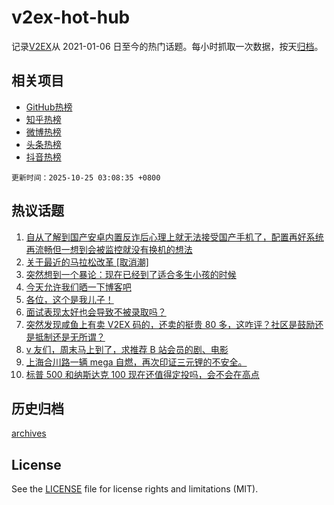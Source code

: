 # v2ex-hot-hub

 记录[V2EX](https://www.v2ex.com/)从 2021-01-06 日至今的热门话题。每小时抓取一次数据，按天[归档](archives)。
 
 ## 相关项目

- [GitHub热榜](https://github.com/lonnyzhang423/github-hot-hub)
- [知乎热榜](https://github.com/lonnyzhang423/zhihu-hot-hub)
- [微博热榜](https://github.com/lonnyzhang423/weibo-hot-hub)
- [头条热榜](https://github.com/lonnyzhang423/toutiao-hot-hub)
- [抖音热榜](https://github.com/lonnyzhang423/douyin-hot-hub)


 `更新时间：2025-10-25 03:08:35 +0800`

## 热议话题

1. [自从了解到国产安卓内置反诈后心理上就无法接受国产手机了，配置再好系统再流畅但一想到会被监控就没有换机的想法](https://www.v2ex.com/t/1168114)
1. [关于最近的马拉松改革 [取消潮]](https://www.v2ex.com/t/1168021)
1. [突然想到一个暴论：现在已经到了适合多生小孩的时候](https://www.v2ex.com/t/1168062)
1. [今天允许我们晒一下博客吧](https://www.v2ex.com/t/1168103)
1. [各位，这个是我儿子！](https://www.v2ex.com/t/1168017)
1. [面试表现太好也会导致不被录取吗？](https://www.v2ex.com/t/1168059)
1. [突然发现咸鱼上有卖 V2EX 码的，还卖的挺贵 80 多，这咋评？社区是鼓励还是抵制还是无所谓？](https://www.v2ex.com/t/1168042)
1. [v 友们，周末马上到了，求推荐 B 站会员的剧、电影](https://www.v2ex.com/t/1168022)
1. [上海合川路一辆 mega 自燃，再次印证三元锂的不安全。](https://www.v2ex.com/t/1168048)
1. [标普 500 和纳斯达克 100 现在还值得定投吗，会不会在高点](https://www.v2ex.com/t/1168036)

## 历史归档

[archives](archives)

## License

See the [LICENSE](LICENSE) file for license rights and limitations (MIT).
